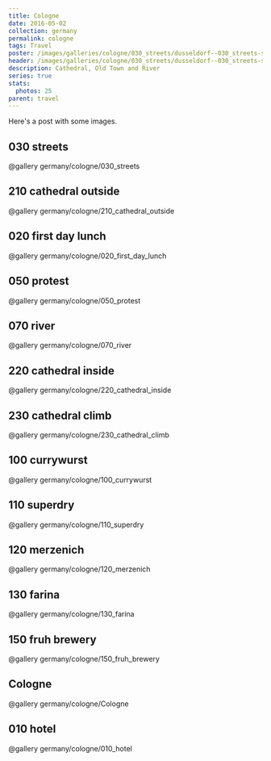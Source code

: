 ```yaml
---
title: Cologne
date: 2016-05-02
collection: germany
permalink: cologne
tags: Travel
poster: /images/galleries/cologne/030_streets/dusseldorf--030_streets-s001-r4.jpg
header: /images/galleries/cologne/030_streets/dusseldorf--030_streets-s001-r4.jpg
description: Cathedral, Old Town and River
series: true
stats:
  photos: 25
parent: travel
---
```



Here's a post with some images.


## 030 streets

@gallery germany/cologne/030_streets


## 210 cathedral outside

@gallery germany/cologne/210_cathedral_outside


## 020 first day lunch

@gallery germany/cologne/020_first_day_lunch


## 050 protest

@gallery germany/cologne/050_protest


## 070 river

@gallery germany/cologne/070_river


## 220 cathedral inside

@gallery germany/cologne/220_cathedral_inside


## 230 cathedral climb

@gallery germany/cologne/230_cathedral_climb


## 100 currywurst

@gallery germany/cologne/100_currywurst


## 110 superdry

@gallery germany/cologne/110_superdry


## 120 merzenich

@gallery germany/cologne/120_merzenich


## 130 farina

@gallery germany/cologne/130_farina


## 150 fruh brewery

@gallery germany/cologne/150_fruh_brewery


## Cologne

@gallery germany/cologne/Cologne


## 010 hotel

@gallery germany/cologne/010_hotel
